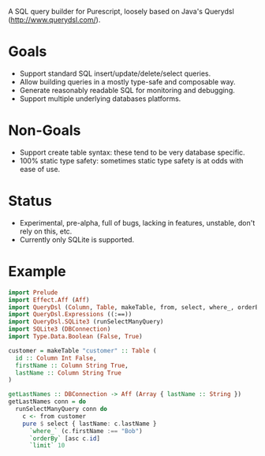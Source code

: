 A SQL query builder for Purescript, loosely based on Java's Querydsl (http://www.querydsl.com/).

# Goals
 - Support standard SQL insert/update/delete/select queries.
 - Allow building queries in a mostly type-safe and composable way.
 - Generate reasonably readable SQL for monitoring and debugging.
 - Support multiple underlying databases platforms.

# Non-Goals
 - Support create table syntax: these tend to be very database specific.
 - 100% static type safety: sometimes static type safety is at odds with ease of use.

# Status
- Experimental, pre-alpha, full of bugs, lacking in features, unstable, don't rely on this, etc.
- Currently only SQLite is supported.

# Example
```purescript
import Prelude
import Effect.Aff (Aff)
import QueryDsl (Column, Table, makeTable, from, select, where_, orderBy, limit, asc)
import QueryDsl.Expressions ((:==))
import QueryDsl.SQLite3 (runSelectManyQuery)
import SQLite3 (DBConnection)
import Type.Data.Boolean (False, True)

customer = makeTable "customer" :: Table (
  id :: Column Int False,
  firstName :: Column String True,
  lastName :: Column String True
)

getLastNames :: DBConnection -> Aff (Array { lastName :: String })
getLastNames conn = do
  runSelectManyQuery conn do
    c <- from customer
    pure $ select { lastName: c.lastName }
      `where_` (c.firstName :== "Bob")
      `orderBy` [asc c.id]
      `limit` 10
```
